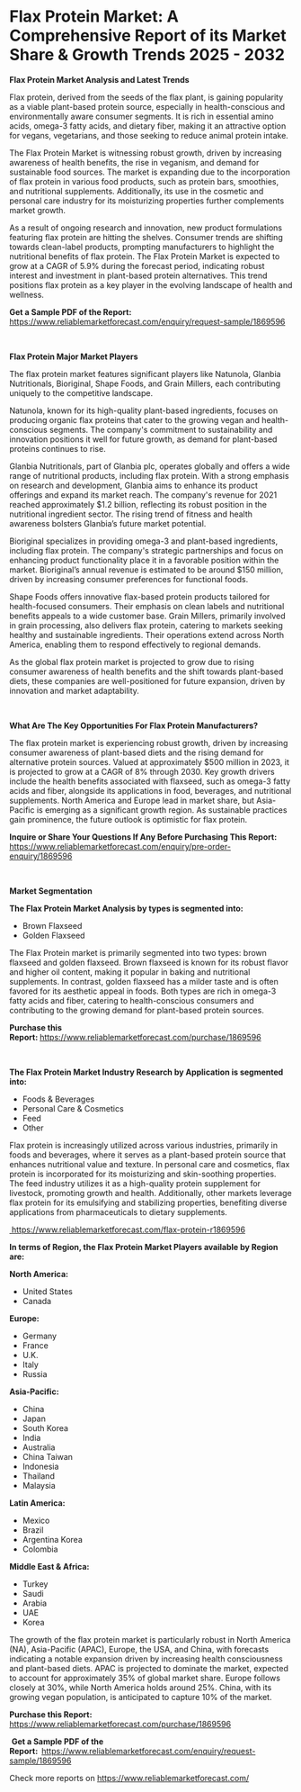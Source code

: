 <p><h1>Flax Protein Market: A Comprehensive Report of its Market Share & Growth Trends 2025 - 2032</h1></p><p><strong>Flax Protein Market Analysis and Latest Trends</strong></p>
<p><p>Flax protein, derived from the seeds of the flax plant, is gaining popularity as a viable plant-based protein source, especially in health-conscious and environmentally aware consumer segments. It is rich in essential amino acids, omega-3 fatty acids, and dietary fiber, making it an attractive option for vegans, vegetarians, and those seeking to reduce animal protein intake.</p><p>The Flax Protein Market is witnessing robust growth, driven by increasing awareness of health benefits, the rise in veganism, and demand for sustainable food sources. The market is expanding due to the incorporation of flax protein in various food products, such as protein bars, smoothies, and nutritional supplements. Additionally, its use in the cosmetic and personal care industry for its moisturizing properties further complements market growth.</p><p>As a result of ongoing research and innovation, new product formulations featuring flax protein are hitting the shelves. Consumer trends are shifting towards clean-label products, prompting manufacturers to highlight the nutritional benefits of flax protein. The Flax Protein Market is expected to grow at a CAGR of 5.9% during the forecast period, indicating robust interest and investment in plant-based protein alternatives. This trend positions flax protein as a key player in the evolving landscape of health and wellness.</p></p>
<p><strong>Get a Sample PDF of the Report:&nbsp;</strong> <a href="https://www.reliablemarketforecast.com/enquiry/request-sample/1869596?utm_campaign=2482&utm_medium=2&utm_source=Github&utm_content=ia&utm_term=15022025&utm_id=flax-protein">https://www.reliablemarketforecast.com/enquiry/request-sample/1869596</a></p>
<p>&nbsp;</p>
<p><strong>Flax Protein Major Market Players</strong></p>
<p><p>The flax protein market features significant players like Natunola, Glanbia Nutritionals, Bioriginal, Shape Foods, and Grain Millers, each contributing uniquely to the competitive landscape.</p><p>Natunola, known for its high-quality plant-based ingredients, focuses on producing organic flax proteins that cater to the growing vegan and health-conscious segments. The company's commitment to sustainability and innovation positions it well for future growth, as demand for plant-based proteins continues to rise.</p><p>Glanbia Nutritionals, part of Glanbia plc, operates globally and offers a wide range of nutritional products, including flax protein. With a strong emphasis on research and development, Glanbia aims to enhance its product offerings and expand its market reach. The company's revenue for 2021 reached approximately $1.2 billion, reflecting its robust position in the nutritional ingredient sector. The rising trend of fitness and health awareness bolsters Glanbia’s future market potential.</p><p>Bioriginal specializes in providing omega-3 and plant-based ingredients, including flax protein. The company's strategic partnerships and focus on enhancing product functionality place it in a favorable position within the market. Bioriginal’s annual revenue is estimated to be around $150 million, driven by increasing consumer preferences for functional foods.</p><p>Shape Foods offers innovative flax-based protein products tailored for health-focused consumers. Their emphasis on clean labels and nutritional benefits appeals to a wide customer base. Grain Millers, primarily involved in grain processing, also delivers flax protein, catering to markets seeking healthy and sustainable ingredients. Their operations extend across North America, enabling them to respond effectively to regional demands.</p><p>As the global flax protein market is projected to grow due to rising consumer awareness of health benefits and the shift towards plant-based diets, these companies are well-positioned for future expansion, driven by innovation and market adaptability.</p></p>
<p>&nbsp;</p>
<p><strong>What Are The Key Opportunities For Flax Protein Manufacturers?</strong></p>
<p><p>The flax protein market is experiencing robust growth, driven by increasing consumer awareness of plant-based diets and the rising demand for alternative protein sources. Valued at approximately $500 million in 2023, it is projected to grow at a CAGR of 8% through 2030. Key growth drivers include the health benefits associated with flaxseed, such as omega-3 fatty acids and fiber, alongside its applications in food, beverages, and nutritional supplements. North America and Europe lead in market share, but Asia-Pacific is emerging as a significant growth region. As sustainable practices gain prominence, the future outlook is optimistic for flax protein.</p></p>
<p><strong>Inquire or Share Your Questions If Any Before Purchasing This Report:</strong> <a href="https://www.reliablemarketforecast.com/enquiry/pre-order-enquiry/1869596?utm_campaign=2482&utm_medium=2&utm_source=Github&utm_content=ia&utm_term=15022025&utm_id=flax-protein">https://www.reliablemarketforecast.com/enquiry/pre-order-enquiry/1869596</a></p>
<p>&nbsp;</p>
<p><strong>Market Segmentation</strong></p>
<p><strong>The Flax Protein Market Analysis by types is segmented into:</strong></p>
<p><ul><li>Brown Flaxseed</li><li>Golden Flaxseed</li></ul></p>
<p><p>The Flax Protein market is primarily segmented into two types: brown flaxseed and golden flaxseed. Brown flaxseed is known for its robust flavor and higher oil content, making it popular in baking and nutritional supplements. In contrast, golden flaxseed has a milder taste and is often favored for its aesthetic appeal in foods. Both types are rich in omega-3 fatty acids and fiber, catering to health-conscious consumers and contributing to the growing demand for plant-based protein sources.</p></p>
<p><strong>Purchase this Report:&nbsp;</strong><a href="https://www.reliablemarketforecast.com/purchase/1869596?utm_campaign=2482&utm_medium=2&utm_source=Github&utm_content=ia&utm_term=15022025&utm_id=flax-protein">https://www.reliablemarketforecast.com/purchase/1869596</a></p>
<p>&nbsp;</p>
<p><strong>The Flax Protein Market Industry Research by Application is segmented into:</strong></p>
<p><ul><li>Foods & Beverages</li><li>Personal Care & Cosmetics</li><li>Feed</li><li>Other</li></ul></p>
<p><p>Flax protein is increasingly utilized across various industries, primarily in foods and beverages, where it serves as a plant-based protein source that enhances nutritional value and texture. In personal care and cosmetics, flax protein is incorporated for its moisturizing and skin-soothing properties. The feed industry utilizes it as a high-quality protein supplement for livestock, promoting growth and health. Additionally, other markets leverage flax protein for its emulsifying and stabilizing properties, benefiting diverse applications from pharmaceuticals to dietary supplements.</p></p>
<p><a href="https://www.reliablemarketforecast.com/flax-protein-r1869596?utm_campaign=2482&utm_medium=2&utm_source=Github&utm_content=ia&utm_term=15022025&utm_id=flax-protein">&nbsp;https://www.reliablemarketforecast.com/flax-protein-r1869596</a></p>
<p><strong>In terms of Region, the Flax Protein Market Players available by Region are:</strong></p>
<p>
    <p> <strong> North America: </strong>
        <ul>
            <li>United States</li>
            <li>Canada</li>
        </ul>
        </p> 
    <p> <strong> Europe: </strong>
        <ul>
            <li>Germany</li>
            <li>France</li>
            <li>U.K.</li>
            <li>Italy</li>
            <li>Russia</li>
        </ul>
        </p> 
    <p> <strong> Asia-Pacific: </strong>
        <ul>
            <li>China</li>
            <li>Japan</li>
            <li>South Korea</li>
            <li>India</li>
            <li>Australia</li>
            <li>China Taiwan</li>
            <li>Indonesia</li>
            <li>Thailand</li>
            <li>Malaysia</li>
        </ul>
        </p> 
    <p> <strong> Latin America: </strong>
        <ul>
            <li>Mexico</li>
            <li>Brazil</li>
            <li>Argentina Korea</li>
            <li>Colombia</li>
        </ul>
        </p> 
    <p> <strong> Middle East & Africa: </strong>
        <ul>
            <li>Turkey</li>
            <li>Saudi</li>
            <li>Arabia</li>
            <li>UAE</li>
            <li>Korea</li>
        </ul>
    </p>
    </p>
<p><p>The growth of the flax protein market is particularly robust in North America (NA), Asia-Pacific (APAC), Europe, the USA, and China, with forecasts indicating a notable expansion driven by increasing health consciousness and plant-based diets. APAC is projected to dominate the market, expected to account for approximately 35% of global market share. Europe follows closely at 30%, while North America holds around 25%. China, with its growing vegan population, is anticipated to capture 10% of the market.</p></p>
<p><strong>Purchase this Report: </strong><a href="https://www.reliablemarketforecast.com/purchase/1869596?utm_campaign=2482&utm_medium=2&utm_source=Github&utm_content=ia&utm_term=15022025&utm_id=flax-protein">https://www.reliablemarketforecast.com/purchase/1869596</a></p>
<p>&nbsp;<strong>Get a Sample PDF of the Report:&nbsp;&nbsp;</strong><a href="https://www.reliablemarketforecast.com/enquiry/request-sample/1869596?utm_campaign=2482&utm_medium=2&utm_source=Github&utm_content=ia&utm_term=15022025&utm_id=flax-protein">https://www.reliablemarketforecast.com/enquiry/request-sample/1869596</a></p>
<p><strong></strong></p>
<p>Check more reports on <a href="https://www.reliablemarketforecast.com/?utm_campaign=2482&utm_medium=2&utm_source=Github&utm_content=ia&utm_term=15022025&utm_id=flax-protein">https://www.reliablemarketforecast.com/</a></p>